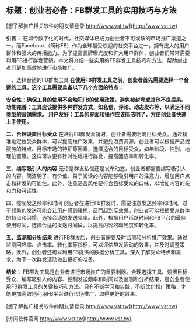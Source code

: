 ## **标题：创业者必备：FB群发工具的实用技巧与方法**

[想了解推广相关软件的朋友请登录 http://www.vst.tw](http://www.vst.tw)

**引言：**
在如今数字化的时代，社交媒体已成为创业者不可或缺的市场推广渠道之一。而Facebook（简称FB）作为全球最受欢迎的社交平台之一，拥有庞大的用户群体和强大的传播能力。为了提高品牌曝光度和扩大用户群体，创业者们常常需要利用FB进行群发营销。本文将介绍一些实用的FB群发工具技巧和方法，帮助创业者们更加高效地进行市场推广。

一、选择合适的FB群发工具
**在使用FB群发工具之前，创业者首先需要选择一个合适的工具。这个工具需要具备以下几个方面的特点：**

**安全性：确保工具的使用不会触犯FB的使用政策，避免被封号或其他不良后果。**
**功能完善：工具应该提供多种群发方式，如私信、评论、动态发布等，以满足不同类型的营销需求。**
**用户友好：工具的界面和操作应该简洁明了，方便创业者快速上手使用。**

**二、合理设置目标受众**
在进行FB群发营销时，创业者需要明确目标受众。通过精准地定位受众群体，可以提高推广效果，并避免浪费资源。创业者可以根据产品或服务的特点、目标市场的特征等因素，选择适合的目标受众，如年龄段、性别、地理位置等。这样可以更有针对性地进行群发，提高回应率和转化率。

**三、编写吸引人的内容**
无论是群发私信还是发布动态，创业者都需要编写吸引人的内容。简洁明了、有价值、易于阅读的内容能够吸引用户的注意力，增加用户点击和转发的可能性。此外，注意语言风格要符合目标受众的口味，以增加内容的亲和力和可读性。

四、控制发送频率和时间
创业者在进行FB群发时，需要注意发送频率和时间。过于频繁的发送可能会让用户感到骚扰，反而起到反效果。创业者可以根据受众群体的特点和习惯，选择合适的发送频率。此外，根据用户活跃时间和FB平台的最佳使用时间，选择合适的发送时间段，以提高内容的曝光度和转化率。

**五、监测和分析结果**
进行FB群发后，创业者需要及时监测和分析推广效果。通过监测回应率、点击率、转化率等指标，可以评估群发活动的效果，并及时调整策略。此外，创业者还可以利用FB提供的数据分析工具，深入了解受众特点和需求，为下一次群发活动做出更好的准备。

**结论：**
FB群发工具是创业者进行市场推广的重要利器。合理选择工具、设置目标受众、编写吸引人的内容、控制发送频率和时间以及监测和分析结果，是创业者使用FB群发工具的关键技巧和方法。只有不断学习和实践，不断优化推广策略，才能更加高效地利用FB平台进行市场推广，取得更好的效果。

[想了解推广相关软件的朋友请登录 http://www.vst.tw](http://www.vst.tw)


[访问软件官网 http://www.vst.tw](http://www.vst.tw)
